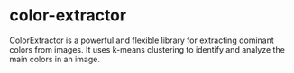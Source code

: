 # color-extractor
ColorExtractor is a powerful and flexible library for extracting dominant colors from images. It uses k-means clustering to identify and analyze the main colors in an image.
